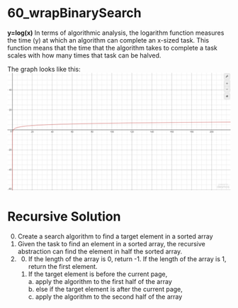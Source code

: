 # 60_wrapBinarySearch

**y=log(x)**
In terms of algorithmic analysis, the logarithm function measures the time (y) at which an algorithm can complete an x-sized task. This function means that the time that the algorithm takes to complete a task scales with how many times that task can be halved.

The graph looks like this:
![alt text](logbase2.PNG)

# Recursive Solution
  0. Create a search algorithm to find a target element in a sorted array
  1. Given the task to find an element in a sorted array, the recursive abstraction can find the element in half the sorted array.
  2. 0. If the length of the array is 0, return -1. If the length of the array is 1, return the first element. <br />
     1. If the target element is before the current page, <br />
        a. apply the algorithm to the first half of the array <br />
        b. else if the target element is after the current page, <br />
        c. apply the algorithm to the second half of the array 
